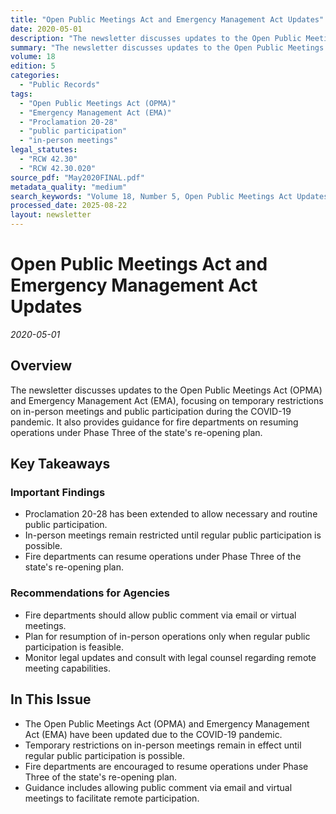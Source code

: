 ```yaml
---
title: "Open Public Meetings Act and Emergency Management Act Updates"
date: 2020-05-01
description: "The newsletter discusses updates to the Open Public Meetings Act (OPMA) and Emergency Management Act (EMA), focusing on temporary restrictions on in-person meetings and public participation during the COVID-19 pandemic. It also provides guidance for fire departments on resuming operations under Phase Three of the state's re-opening plan."
summary: "The newsletter discusses updates to the Open Public Meetings Act (OPMA) and Emergency Management Act (EMA), focusing on temporary restrictions on in-person meetings and public participation during the COVID-19 pandemic. It also provides guidance for fire departments on resuming operations under Phase Three of the state's re-opening plan."
volume: 18
edition: 5
categories:
  - "Public Records"
tags:
  - "Open Public Meetings Act (OPMA)"
  - "Emergency Management Act (EMA)"
  - "Proclamation 20-28"
  - "public participation"
  - "in-person meetings"
legal_statutes:
  - "RCW 42.30"
  - "RCW 42.30.020"
source_pdf: "May2020FINAL.pdf"
metadata_quality: "medium"
search_keywords: "Volume 18, Number 5, Open Public Meetings Act Updates, Emergency Management Act guidance, Proclamation 20-28 extensions, fire department resume operations, Phase Three re-opening plan, public particip..."
processed_date: 2025-08-22
layout: newsletter
---
```


# Open Public Meetings Act and Emergency Management Act Updates

*2020-05-01*

## Overview

The newsletter discusses updates to the Open Public Meetings Act (OPMA) and Emergency Management Act (EMA), focusing on temporary restrictions on in-person meetings and public participation during the COVID-19 pandemic. It also provides guidance for fire departments on resuming operations under Phase Three of the state's re-opening plan.

## Key Takeaways

### Important Findings

- Proclamation 20-28 has been extended to allow necessary and routine public participation.
- In-person meetings remain restricted until regular public participation is possible.
- Fire departments can resume operations under Phase Three of the state's re-opening plan.

### Recommendations for Agencies

- Fire departments should allow public comment via email or virtual meetings.
- Plan for resumption of in-person operations only when regular public participation is feasible.
- Monitor legal updates and consult with legal counsel regarding remote meeting capabilities.

## In This Issue

- The Open Public Meetings Act (OPMA) and Emergency Management Act (EMA) have been updated due to the COVID-19 pandemic.
- Temporary restrictions on in-person meetings remain in effect until regular public participation is possible.
- Fire departments are encouraged to resume operations under Phase Three of the state's re-opening plan.
- Guidance includes allowing public comment via email and virtual meetings to facilitate remote participation.

